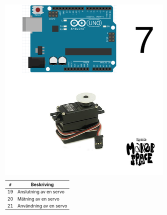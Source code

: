 ![Bok 7: servo](framsida_7.png)

`#`|Beskriving
---|-----------------------
19 |Anslutning av en servo
20 |Mätning av en servo
21 |Användning av en servo
